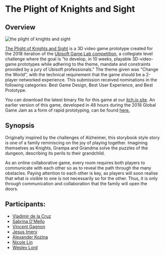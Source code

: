 # The Plight of Knights and Sight

## Overview

![the plight of knights and sight](https://user-images.githubusercontent.com/7291039/45186200-a603b000-b1fa-11e8-91c7-5d933c2d06e7.png)


[The Plight of Knights and Sight](https://thanelord.itch.io/the-plight-of-knights-and-sight) is a 3D video game prototype created for the 2018 iteration of the [Ubisoft Game Lab competition](https://montreal.ubisoft.com/en/game-lab-competition/), a collegiate level challenge where the goal is "to develop, in 10 weeks, playable 3D-video-game prototypes while adhering to the theme, mandate and constraints provided by a jury of Ubisoft professionals." The theme given was "Change the World", with the technical requirement that the game should be a 2-player networked experience. This submission received nominations in the following categories: Best Game Design, Best User Experience, and Best Prototype.

You can download the latest binary file for this game at our [itch.io site](https://thanelord.itch.io/the-plight-of-knights-and-sight). An earlier version of this game, developed in 48 hours during the 2018 Global Game Jam as a form of rapid prototyping, can be found [here.](https://github.com/Yisas/GGJ2018)

## Synopsis

Originally inspired by the challenges of Alzheimer, this storybook style story is one of a family reminiscing on the joy of playing together. Imagining themselves as Knights, Grampa and Grandma solve the puzzles of the dungeon, describing its perils to their grandchild.

As an online collaborative game, every room requires both players to communicate with each other so as to reveal the path through the many obstacles. Paying attention to each other is key, as players will soon realise that what is visible to one is not necessarily so for the other. Thus, it is only through communication and collaboration that the family will open the doors.

## Participants:

* [Vladimir de la Cruz](https://github.com/Vladimirdlc)
* [Sabrina D'Mello](https://github.com/rockyjollyroger)
* [Vincent Gagnon](https://github.com/Skeezy)
* [Jesus Imery](https://github.com/Yisas)
* [Alexander Kozina](https://github.com/Kozibear)
* [Nicole Lin](https://github.com/nlinnicole)
* [Wesley Lord](https://github.com/Thanelord)
